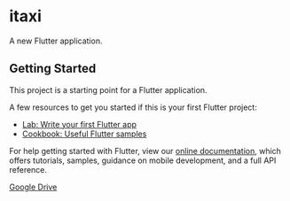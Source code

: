 # itaxi

A new Flutter application.

## Getting Started

This project is a starting point for a Flutter application.

A few resources to get you started if this is your first Flutter project:

- [Lab: Write your first Flutter app](https://flutter.dev/docs/get-started/codelab)
- [Cookbook: Useful Flutter samples](https://flutter.dev/docs/cookbook)

For help getting started with Flutter, view our
[online documentation](https://flutter.dev/docs), which offers tutorials,
samples, guidance on mobile development, and a full API reference.

[Google Drive](https://drive.google.com/drive/u/0/folders/1U0HIRXLNh3wh4H-O5qXhTEVs4ip8cN-2)
  
  
